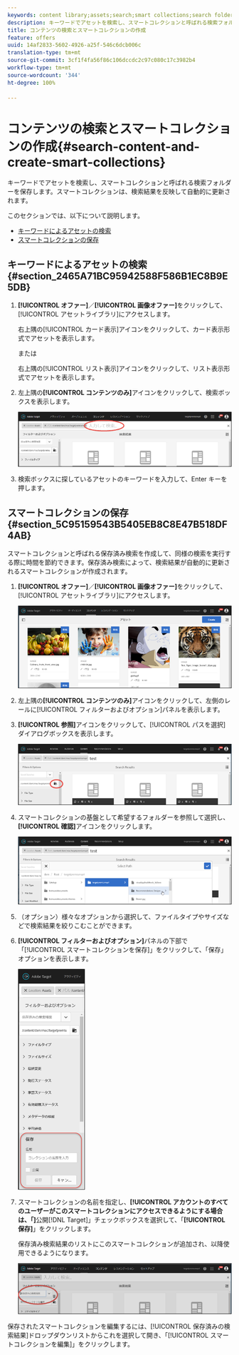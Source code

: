 ```yaml
---
keywords: content library;assets;search;smart collections;search folder;filter
description: キーワードでアセットを検索し、スマートコレクションと呼ばれる検索フォルダーを保存します。スマートコレクションは、検索結果を反映して自動的に更新されます。
title: コンテンツの検索とスマートコレクションの作成
feature: offers
uuid: 14af2833-5602-4926-a25f-546c6dcb006c
translation-type: tm+mt
source-git-commit: 3cf1f4fa56f86c106dccdc2c97c080c17c3982b4
workflow-type: tm+mt
source-wordcount: '344'
ht-degree: 100%

---
```



# コンテンツの検索とスマートコレクションの作成{#search-content-and-create-smart-collections}

キーワードでアセットを検索し、スマートコレクションと呼ばれる検索フォルダーを保存します。スマートコレクションは、検索結果を反映して自動的に更新されます。

このセクションでは、以下について説明します。

* [キーワードによるアセットの検索](../../c-experiences/c-manage-content/filter-and-search-content.md#section_2465A71BC95942588F586B1EC8B9E5DB)
* [スマートコレクションの保存](../../c-experiences/c-manage-content/filter-and-search-content.md#section_5C95159543B5405EB8C8E47B518DF4AB)

## キーワードによるアセットの検索 {#section_2465A71BC95942588F586B1EC8B9E5DB}

1. **[!UICONTROL オファー]**／**[!UICONTROL 画像オファー]**&#x200B;をクリックして、[!UICONTROL アセットライブラリ]にアクセスします。

   右上隅の[!UICONTROL カード表示]アイコンをクリックして、カード表示形式でアセットを表示します。

   または

   右上隅の[!UICONTROL リスト表示]アイコンをクリックして、リスト表示形式でアセットを表示します。

1. 左上隅の&#x200B;**[!UICONTROL コンテンツのみ]**&#x200B;アイコンをクリックして、検索ボックスを表示します。

   ![](assets/search_assets.png)

1. 検索ボックスに探しているアセットのキーワードを入力して、Enter キーを押します。

## スマートコレクションの保存 {#section_5C95159543B5405EB8C8E47B518DF4AB}

スマートコレクションと呼ばれる保存済み検索を作成して、同様の検索を実行する際に時間を節約できます。保存済み検索によって、検索結果が自動的に更新されるスマートコレクションが作成されます。

1. **[!UICONTROL オファー]**／**[!UICONTROL 画像オファー]**&#x200B;をクリックして、[!UICONTROL アセットライブラリ]にアクセスします。

   ![](assets/content.png)

1. 左上隅の&#x200B;**[!UICONTROL コンテンツのみ]**&#x200B;アイコンをクリックして、左側のレールに[!UICONTROL フィルターおよびオプション]パネルを表示します。
1. **[!UICONTROL 参照]**&#x200B;アイコンをクリックして、[!UICONTROL パスを選択]ダイアログボックスを表示します。

   ![](assets/browse_folders.png)

1. スマートコレクションの基盤として希望するフォルダーを参照して選択し、**[!UICONTROL 確認]**&#x200B;アイコンをクリックします。

   ![](assets/browse_folders2.png)

1. （オプション）様々なオプションから選択して、ファイルタイプやサイズなどで検索結果を絞りこむことができます。
1. **[!UICONTROL フィルターおよびオプション]**&#x200B;パネルの下部で「[!UICONTROL スマートコレクションを保存]」をクリックして、「保存」オプションを表示します。

   ![](assets/save_smart_collection_options.png)

1. スマートコレクションの名前を指定し、**[!UICONTROL アカウントのすべてのユーザーがこのスマートコレクションにアクセスできるようにする場合は、「]**&#x200B;公開[!DNL Target]」チェックボックスを選択して、「**[!UICONTROL 保存]**」をクリックします。

   保存済み検索結果のリストにこのスマートコレクションが追加され、以降使用できるようになります。

   ![](assets/saved_smart_collection.png)

保存されたスマートコレクションを編集するには、[!UICONTROL 保存済みの検索結果]ドロップダウンリストからこれを選択して開き、「[!UICONTROL スマートコレクションを編集]」をクリックします。
